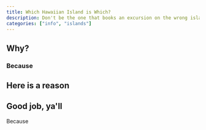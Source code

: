 ```yaml
---
title: Which Hawaiian Island is Which?
description: Don't be the one that books an excursion on the wrong island.
categories: ["info", "islands"]
---
```


## Why?

### Because

## Here is a reason

## Good job, ya'll

Because
